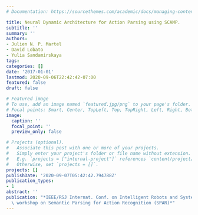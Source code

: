 ```yaml
---
# Documentation: https://sourcethemes.com/academic/docs/managing-content/

title: Neural Dynamic Architecture for Action Parsing using SCAMP.
subtitle: ''
summary: ''
authors:
- Julien N. P. Martel
- David Lobato
- Yulia Sandamirskaya
tags:
categories: []
date: '2017-01-01'
lastmod: 2020-09-06T22:42:42-07:00
featured: false
draft: false

# Featured image
# To use, add an image named `featured.jpg/png` to your page's folder.
# Focal points: Smart, Center, TopLeft, Top, TopRight, Left, Right, BottomLeft, Bottom, BottomRight.
image:
  caption: ''
  focal_point: ''
  preview_only: false

# Projects (optional).
#   Associate this post with one or more of your projects.
#   Simply enter your project's folder or file name without extension.
#   E.g. `projects = ["internal-project"]` references `content/project/deep-learning/index.md`.
#   Otherwise, set `projects = []`.
projects: []
publishDate: '2020-09-07T05:42:42.794788Z'
publication_types:
- 1
abstract: ''
publication: "*IEEE/RSJ Internat. Conf. on Intelligent Robots and Systems, IROS'15,\
  \ workshop on Semantic Parsing for Action Recognition (SPAR)*"
---
```

